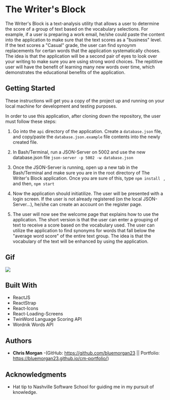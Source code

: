 
# The Writer's Block

The Writer's Block is a text-analysis utility that allows a user to determine the score of a group of text based on the vocabulary selections. For example, if a user is preparing a work email, he/she could paste the content into the application to make sure that the text scores as a "business" level. If the text scores a "Casual" grade, the user can find synoynm replacements for certan words that the application systematically choses. The idea is that the application will be a second pair of eyes to look over your writing to make sure you are using strong word choices. The repititive user will have the benefit of learning many new words over time, which demonstrates the educational benefits of the application.

## Getting Started

These instructions will get you a copy of the project up and running on your local machine for development and testing purposes.

In order to use this application, after cloning down the repository, the user must follow these steps: 

1. Go into the `api` directory of the application. Create a `database.json` file, and copy/paste the `database.json.example` file contents into the newly created file.

2. In Bash/Terminal, run a JSON-Server on 5002 and use the new database.json file
     `json-server -p 5002 -w database.json`

3. Once the JSON-Server is running, open up a new tab in the Bash/Terminal and make sure you are in the root directory of The Writer's Block application. Once you are sure of this, type `npm install ` , and then, `npm start`

4. Now the application should initiatilize. The user will be presented with a login screen. If the user is not already registered (on the local JSON-Server...), he/she can create an account on the register page.

5. The user will now see the welcome page that explains how to use the application. The short version is that the user can enter a grouping of text to receive a score based on the vocabulary used. The user can utilize the application to find synonyms for words that fall below the "average word score" of the entire text group. The idea is that the vocabulary of the text will be enhanced by using the application.

## Gif
![](WritersBlockGif.gif)

## Built With

* ReactJS
* ReactStrap
* React-Icons
* React-Loading-Screens
* TwinWord Language Scoring API
* Wordnik Words API

## Authors

* **Chris Morgan** -(GitHub: https://github.com/bluemorgan23 || Portfolio: https://bluemorgan23.github.io/cm-portfolio/)


## Acknowledgments

* Hat tip to Nashville Software School for guiding me in my pursuit of knowledge.
